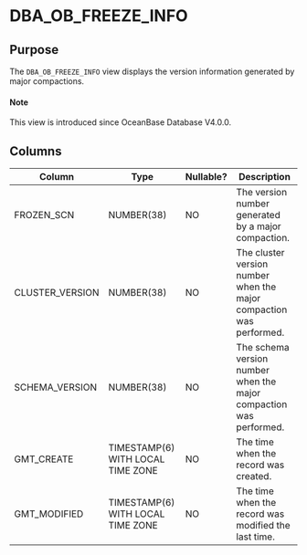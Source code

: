 # DBA_OB_FREEZE_INFO

## Purpose

The `DBA_OB_FREEZE_INFO` view displays the version information generated by major compactions.

<main id="notice" type='explain'>
  <h4>Note</h4>
  <p>This view is introduced since OceanBase Database V4.0.0. </p>
</main>

## Columns

| Column | Type | Nullable? | Description |
| --- | --- | --- | --- |
| FROZEN_SCN | NUMBER(38) | NO | The version number generated by a major compaction. |
| CLUSTER_VERSION | NUMBER(38) | NO | The cluster version number when the major compaction was performed. |
| SCHEMA_VERSION | NUMBER(38) | NO | The schema version number when the major compaction was performed. |
| GMT_CREATE | TIMESTAMP(6) WITH LOCAL TIME ZONE | NO | The time when the record was created. |
| GMT_MODIFIED | TIMESTAMP(6) WITH LOCAL TIME ZONE | NO | The time when the record was modified the last time. |
